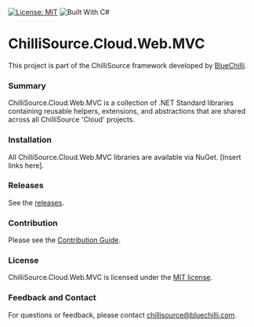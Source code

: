 [![License: MIT](https://img.shields.io/badge/License-MIT-blue.svg)](https://opensource.org/licenses/MIT) ![Built With C#](https://img.shields.io/badge/Built_with-C%23-green.svg)

# ChilliSource.Cloud.Web.MVC #

This project is part of the ChilliSource framework developed by [BlueChilli](https://github.com/BlueChilli).

### Summary ###

ChilliSource.Cloud.Web.MVC is a collection of .NET Standard libraries containing reusable helpers, extensions, and abstractions that are shared across all ChilliSource 'Cloud' projects.

### Installation ###

All ChilliSource.Cloud.Web.MVC libraries are available via NuGet. [Insert links here].

### Releases ###

See the [releases](https://github.com/BlueChilli/ChilliSource.Cloud.Web.MVC/releases).

### Contribution ###

Please see the [Contribution Guide](.github/CONTRIBUTING.md).

### License ###

ChilliSource.Cloud.Web.MVC is licensed under the [MIT license](LICENSE).

### Feedback and Contact ###

For questions or feedback, please contact [chillisource@bluechilli.com](mailto:chillisource@bluechilli.com).


